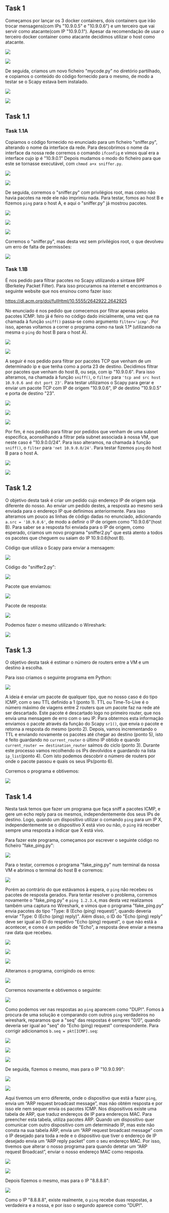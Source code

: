 ## Task 1

Começamos por lançar os 3 docker containers, dois containers que irão trocar mensagens(com IPs "10.9.0.5" e "10.9.0.6") e um terceiro que vai servir como atacante(com IP "10.9.0.1"). Apesar da recomendação de usar o terceiro docker container como atacante decidimos utilizar o host como atacante.

![](https://git.fe.up.pt/fsi/fsi2324/logs/l06g07/-/raw/main/images/sn_sp_01.png)

![](https://git.fe.up.pt/fsi/fsi2324/logs/l06g07/-/raw/main/images/sn_sp_02.png)

De seguida, criamos um novo ficheiro "mycode.py" no diretório partilhado, e copiamos o conteúdo do código fornecido para o mesmo, de modo a testar se o Scapy estava bem instalado.

![](https://git.fe.up.pt/fsi/fsi2324/logs/l06g07/-/raw/main/images/sn_sp_04.png)

![](https://git.fe.up.pt/fsi/fsi2324/logs/l06g07/-/raw/main/images/sn_sp_06.png)

## Task 1.1

### Task 1.1A

Copiamos o código fornecido no enunciado para um ficheiro "sniffer.py", alterando o nome da interface da rede. Para descobrimos o nome da interface da nossa rede corremos o comando `ifconfig` e vimos qual era a interface cujo ip é "10.9.0.1" Depois mudamos o modo do ficheiro para que este se tornasse executável, com `chmod a+x sniffer.py`.

![](https://git.fe.up.pt/fsi/fsi2324/logs/l06g07/-/raw/main/images/sn_sp_08.png)

![](https://git.fe.up.pt/fsi/fsi2324/logs/l06g07/-/raw/main/images/sn_sp_09.png)

De seguida, corremos o "sniffer.py" com privilégios root, mas como não havia pacotes na rede ele não imprimiu nada. Para testar, fomos ao host B e fizemos `ping` para o host A, e aqui o "sniffer.py" já mostrou pacotes.

![](https://git.fe.up.pt/fsi/fsi2324/logs/l06g07/-/raw/main/images/sn_sp_13.png)

![](https://git.fe.up.pt/fsi/fsi2324/logs/l06g07/-/raw/main/images/sn_sp_11.png)

![](https://git.fe.up.pt/fsi/fsi2324/logs/l06g07/-/raw/main/images/sn_sp_16_icmp.png)

Corremos o "sniffer.py", mas desta vez sem privilégios root, o que devolveu um erro de falta de permissões:

![](https://git.fe.up.pt/fsi/fsi2324/logs/l06g07/-/raw/main/images/sn_sp_14.png)


### Task 1.1B

É nos pedido para filtrar pacotes no Scapy utilizando a sintaxe BPF (Berkeley Packet Filter). Para isso procuramos na internet e encontramos o seguinte website que nos ensinou como fazer isso:

https://dl.acm.org/doi/fullHtml/10.5555/2642922.2642925

No enunciado é nos pedido que comecemos por filtrar apenas pelos pacotes ICMP. Isto já é feiro no código dado inicialmente, uma vez que na chamada à função `sniff()` passa-se como argumento `filter='icmp'`. Por isso, apenas voltamos a correr o programa como na task 1.1ª (utilizando na mesma o `ping` do host B para o host A).

![](https://git.fe.up.pt/fsi/fsi2324/logs/l06g07/-/raw/main/images/sn_sp_16_underlined.png)

![](https://git.fe.up.pt/fsi/fsi2324/logs/l06g07/-/raw/main/images/sn_sp_16_icmp.png)

A seguir é nos pedido para filtrar por pacotes TCP que venham de um determinado ip e que tenha como a porta 23 de destino. Decidimos filtrar por pacotes que venham do host B, ou seja, com ip "10.9.0.6". Para isso alteramos, na chamada à função `sniff()`, o `filter` para `'tcp and src host 10.9.0.6 and dst port 23'`. Para testar utilizamos o Scapy para gerar e enviar um pacote TCP com IP de origem "10.9.0.6", IP de destino "10.9.0.5" e porta de destino "23".

![](https://git.fe.up.pt/fsi/fsi2324/logs/l06g07/-/raw/main/images/sn_sp_17.png)

![](https://git.fe.up.pt/fsi/fsi2324/logs/l06g07/-/raw/main/images/sn_sp_18.png)

![](https://git.fe.up.pt/fsi/fsi2324/logs/l06g07/-/raw/main/images/sn_sp_18_1.png)

Por fim, é nos pedido para filtrar por pedidos que venham de uma subnet especifica, aconselhando a filtrar pela subnet associada à nossa VM, que neste caso é "10.9.0.0/24". Para isso alteramos, na chamada à função `sniff()`, o `filter` para `'net 10.9.0.0/24'`. Para testar fizemos `ping` do host B para o host A.

![](https://git.fe.up.pt/fsi/fsi2324/logs/l06g07/-/raw/main/images/sn_sp_19.png)

![](https://git.fe.up.pt/fsi/fsi2324/logs/l06g07/-/raw/main/images/sn_sp_20.png)

## Task 1.2

O objetivo desta task é criar um pedido cujo endereço IP de origem seja diferente do nosso. Ao enviar um pedido destes, a resposta ao mesmo será enviada para o endereço IP que definimos anteriormente. Para isso alteramos um pouco as linhas de código dadas no enunciado, adicionando `a.src = '10.9.0.6'`, de modo a definir o IP de origem como "10.9.0.6"(host B). Para saber se a resposta foi enviada para o IP de origem, como esperado, criamos um novo programa "sniffer2.py" que está atento a todos os pacotes que cheguem ou saiam do IP 10.9.0.6(host B).

Código que utiliza o Scapy para enviar a mensagem:

![](https://git.fe.up.pt/fsi/fsi2324/logs/l06g07/-/raw/main/images/sn_sp_21.png)


Código do "sniffer2.py":

![](https://git.fe.up.pt/fsi/fsi2324/logs/l06g07/-/raw/main/images/sn_sp_21_2.png)


Pacote que enviamos:

![](https://git.fe.up.pt/fsi/fsi2324/logs/l06g07/-/raw/main/images/sn_sp_22.png)


Pacote de resposta:

![](https://git.fe.up.pt/fsi/fsi2324/logs/l06g07/-/raw/main/images/sn_sp_23.png)


Podemos fazer o mesmo utilizando o Wireshark:

![](https://git.fe.up.pt/fsi/fsi2324/logs/l06g07/-/raw/main/images/sn_sp_24.png)


## Task 1.3

O objetivo desta task é estimar o número de routers entre a VM e um destino à escolha. 

Para isso criamos o seguinte programa em Python:

![](https://git.fe.up.pt/fsi/fsi2324/logs/l06g07/-/raw/main/images/sn_sp_25_with_numbers.png)

A ideia é enviar um pacote de qualquer tipo, que no nosso caso é do tipo ICMP, com o seu TTL definido a 1 (ponto 1). TTL ou Time-To-Live é o número máximo de viagens entre 2 routers que um pacote faz na rede até ser descartado. Este pacote é descartado logo no primeiro router, que nos envia uma mensagem de erro com o seu IP. Para obtermos esta informação enviamos o pacote através da função do Scapy `sr1()`, que envia o pacote e retorna a resposta do mesmo (ponto 2). Depois, vamos incrementando o TTL e enviando novamente os pacotes até chegar ao destino (ponto 5), isto é feito guardando no `current_router` o último IP obtido e quando `current_router == destination_router` saímos do ciclo (ponto 3). Durante este processo vamos recolhendo os IPs devolvidos e guardando na lista `ip_list`(ponto 4). Com isto podemos descobrir o número de routers por onde o pacote passou e quais os seus IPs(ponto 6).

Corremos o programa e obtivemos:  

![](https://git.fe.up.pt/fsi/fsi2324/logs/l06g07/-/raw/main/images/sn_sp_26.png)


## Task 1.4

Nesta task temos que fazer um programa que faça sniff a pacotes ICMP, e gere um echo reply para os mesmos, independentemente dos seus IPs de destino. Logo, quando um dispositivo utilizar o comando `ping` para um IP X, independentemente se o dispositivo X está vivo ou não, o `ping` irá receber sempre uma resposta a indicar que X está vivo. 

Para fazer este programa, começamos por escrever o seguinte código no ficheiro "fake_ping.py":

![](https://git.fe.up.pt/fsi/fsi2324/logs/l06g07/-/raw/main/images/sn_sp_29.png)

Para o testar, corremos o programa "fake_ping.py" num terminal da nossa VM e abrimos o terminal do host B e corremos:

![](https://git.fe.up.pt/fsi/fsi2324/logs/l06g07/-/raw/main/images/sn_sp_28.png)

Porém ao contrário do que estávamos à espera, o `ping` não recebeu os pacotes de resposta gerados. Para tentar resolver o problema, corremos novamente o "fake_ping.py" e `ping 1.2.3.4`, mas desta vez realizamos também uma captura no Wireshark, e vimos que o programa "fake_ping.py" envia pacotes do tipo "Type: 8 (Echo (ping) request)", quando deveria enviar "Type: 0 (Echo (ping) reply)". Além disso, o ID do "Echo (ping) reply" deve ser igual ao ID do respetivo "Echo (ping) request", o que não está a acontecer, e como é um pedido de "Echo", a resposta deve enviar a mesma raw data que recebeu.

![](https://git.fe.up.pt/fsi/fsi2324/logs/l06g07/-/raw/main/images/sn_sp_33.png)

![](https://git.fe.up.pt/fsi/fsi2324/logs/l06g07/-/raw/main/images/sn_sp_34.png)

![](https://git.fe.up.pt/fsi/fsi2324/logs/l06g07/-/raw/main/images/sn_sp_35.png)

Alteramos o programa, corrigindo os erros:

![](https://git.fe.up.pt/fsi/fsi2324/logs/l06g07/-/raw/main/images/sn_sp_36.png)

Corremos novamente e obtivemos o seguinte:

![](https://git.fe.up.pt/fsi/fsi2324/logs/l06g07/-/raw/main/images/sn_sp_37.png)

Como podemos ver nas respostas ao `ping` aparecem como "DUP!". Fomos à procura de uma solução e comparando com outros `ping` verdadeiros no wireshark, reparamos que a "seq" das respostas é sempres "0/0", quando deveria ser igual ao "seq" do "Echo (ping) request" correspondente. Para corrigir adicionamos `b.seq = pkt[ICMP].seq`:

![](https://git.fe.up.pt/fsi/fsi2324/logs/l06g07/-/raw/main/images/sn_sp_38.png)

![](https://git.fe.up.pt/fsi/fsi2324/logs/l06g07/-/raw/main/images/sn_sp_39.png)

![](https://git.fe.up.pt/fsi/fsi2324/logs/l06g07/-/raw/main/images/sn_sp_40.png)

De seguida, fizemos o mesmo, mas para o IP "10.9.0.99":

![](https://git.fe.up.pt/fsi/fsi2324/logs/l06g07/-/raw/main/images/sn_sp_41.png)

![](https://git.fe.up.pt/fsi/fsi2324/logs/l06g07/-/raw/main/images/sn_sp_42.png)

Aqui tivemos um erro diferente, onde o dispositivo que está a fazer `ping`, envia um “ARP request broadcast message”, mas não obtém resposta e por isso ele nem sequer envia os pacotes ICMP. Nos dispositivos existe uma tabela de ARP, que traduz endereços de IP para endereços MAC. Para preencher esta tabela, utiliza pacotes ARP. Quando um dispositivo quer comunicar com outro dispositivo com um determinado IP, mas este não consta na sua tabela ARP, envia um “ARP request broadcast message” com o IP desejado para toda a rede e o dispositivo que tiver o endereço de IP desejado envia um “ARP reply packet” com o seu endereço MAC. Por isso, tivemos que alterar o nosso programa para quando detetar um “ARP request Broadcast”, enviar o nosso endereço MAC como resposta.

![](https://git.fe.up.pt/fsi/fsi2324/logs/l06g07/-/raw/main/images/sn_sp_43.png)

![](https://git.fe.up.pt/fsi/fsi2324/logs/l06g07/-/raw/main/images/sn_sp_44.png)

Depois fizemos o mesmo, mas para o IP "8.8.8.8":

![](https://git.fe.up.pt/fsi/fsi2324/logs/l06g07/-/raw/main/images/sn_sp_45.png)

Como o IP "8.8.8.8", existe realmente, o `ping` recebe duas respostas, a verdadeira e a nossa, e por isso o segundo aparece como "DUP!".
